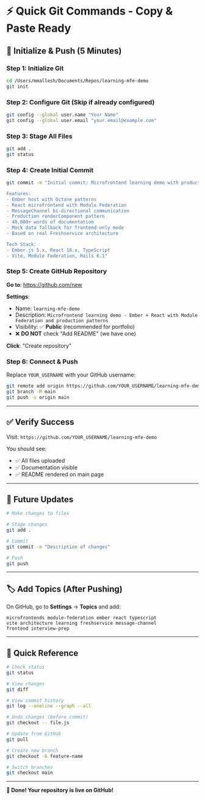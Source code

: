 # ⚡ Quick Git Commands - Copy & Paste Ready

## 🚀 Initialize & Push (5 Minutes)

### **Step 1: Initialize Git**
```bash
cd /Users/mmallesh/Documents/Repos/learning-mfe-demo
git init
```

### **Step 2: Configure Git** (Skip if already configured)
```bash
git config --global user.name "Your Name"
git config --global user.email "your.email@example.com"
```

### **Step 3: Stage All Files**
```bash
git add .
git status
```

### **Step 4: Create Initial Commit**
```bash
git commit -m "Initial commit: Microfrontend learning demo with production patterns

Features:
- Ember host with Octane patterns
- React microfrontend with Module Federation  
- MessageChannel bi-directional communication
- Production renderComponent pattern
- 40,000+ words of documentation
- Mock data fallback for frontend-only mode
- Based on real Freshservice architecture

Tech Stack:
- Ember.js 5.x, React 18.x, TypeScript
- Vite, Module Federation, Rails 6.1"
```

### **Step 5: Create GitHub Repository**

**Go to**: https://github.com/new

**Settings**:
- Name: `learning-mfe-demo`
- Description: `Microfrontend learning demo - Ember + React with Module Federation and production patterns`
- Visibility: ✅ **Public** (recommended for portfolio)
- ❌ **DO NOT** check "Add README" (we have one)

**Click**: "Create repository"

### **Step 6: Connect & Push**
Replace `YOUR_USERNAME` with your GitHub username:

```bash
git remote add origin https://github.com/YOUR_USERNAME/learning-mfe-demo.git
git branch -M main
git push -u origin main
```

---

## ✅ Verify Success

Visit: `https://github.com/YOUR_USERNAME/learning-mfe-demo`

You should see:
- ✅ All files uploaded
- ✅ Documentation visible
- ✅ README rendered on main page

---

## 📝 Future Updates

```bash
# Make changes to files

# Stage changes
git add .

# Commit
git commit -m "Description of changes"

# Push
git push
```

---

## 🏷️ Add Topics (After Pushing)

On GitHub, go to **Settings** → **Topics** and add:
```
microfrontends module-federation ember react typescript
vite architecture learning freshservice message-channel
frontend interview-prep
```

---

## 🎯 Quick Reference

```bash
# Check status
git status

# View changes
git diff

# View commit history
git log --oneline --graph --all

# Undo changes (before commit)
git checkout -- file.js

# Update from GitHub
git pull

# Create new branch
git checkout -b feature-name

# Switch branches
git checkout main
```

---

**🎉 Done! Your repository is live on GitHub!**

